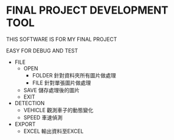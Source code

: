 FINAL PROJECT DEVELOPMENT TOOL
===
THIS SOFTWARE IS FOR MY FINAL PROJECT

EASY FOR DEBUG AND TEST

- FILE
    - OPEN
        - FOLDER
        針對資料夾所有圖片做處理
        - FILE
        針對單張圖片做處理
    - SAVE
    儲存處理後的圖片
    - EXIT
- DETECTION
    - VEHICLE
    觀測車子的動態變化
    - SPEED
    車速偵測
- EXPORT
    - EXCEL
    輸出資料至EXCEL